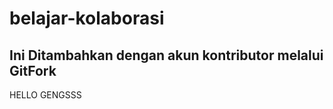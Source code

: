 # belajar-kolaborasi  
**Ini Ditambahkan dengan akun kontributor melalui GitFork**  
--
HELLO GENGSSS
